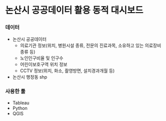 # 논산시 공공데이터 활용 동적 대시보드
### 데이터 
- 논산시 공공데이터 
  - 의료기관 정보(위치, 병원시설 종류, 전문의 진료과목, 소유하고 있는 의료장비 종류 등)
  - 노인인구비율 및 인구수
  - 어린이보호구역 위치 정보
  - CCTV 정보(위치, 화소, 촬영방면, 설치경과개월 등)
- 논산시 행정동 shp

### 사용한 툴
- Tableau
- Python
- QGIS
